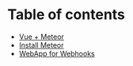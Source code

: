 # Table of contents

* [Vue + Meteor](README.md)
* [Install Meteor](install-meteor.md)
* [WebApp for Webhooks](webapp-for-webhooks.md)

